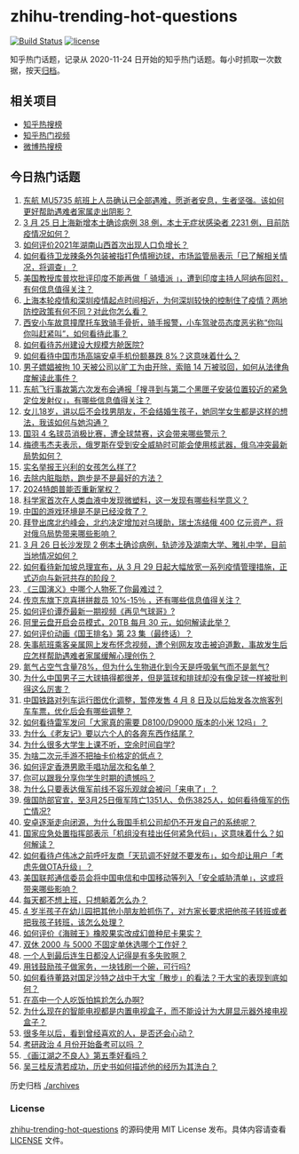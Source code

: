 # zhihu-trending-hot-questions

[![Build Status](https://github.com/justjavac/zhihu-trending-hot-questions/workflows/ci/badge.svg?branch=master)](https://github.com/justjavac/zhihu-trending-hot-questions/actions)
[![license](https://img.shields.io/github/license/justjavac/zhihu-trending-hot-questions)](https://github.com/justjavac/zhihu-trending-hot-questions/blob/master/LICENSE)

知乎热门话题，记录从 2020-11-24 日开始的知乎热门话题。每小时抓取一次数据，按天[归档](./archives)。

## 相关项目

- [知乎热搜榜](https://github.com/justjavac/zhihu-trending-top-search)
- [知乎热门视频](https://github.com/justjavac/zhihu-trending-hot-video)
- [微博热搜榜](https://github.com/justjavac/weibo-trending-hot-search)

## 今日热门话题

<!-- BEGIN -->
<!-- 最后更新时间 Sun Mar 27 2022 01:20:52 GMT+0800 (China Standard Time) -->

1. [东航 MU5735 航班上人员确认已全部遇难，愿逝者安息，生者坚强。该如何更好帮助遇难者家属走出阴影？](https://www.zhihu.com/question/524292569)
1. [3 月 25 日上海新增本土确诊病例 38 例，本土无症状感染者 2231 例，目前防疫情况如何？](https://www.zhihu.com/question/524169222)
1. [如何评价2021年湖南山西首次出现人口负增长？](https://www.zhihu.com/question/523808006)
1. [如何看待卫龙辣条外包装被指打色情擦边球，市场监管局表示「已了解相关情况，将调查」？](https://www.zhihu.com/question/524109304)
1. [美国教授库普坎批评印度不能再做「 骑墙派 」，遭到印度主持人阿纳布回怼，有何信息值得关注？](https://www.zhihu.com/question/524071721)
1. [上海本轮疫情和深圳疫情起点时间相近，为何深圳较快的控制住了疫情？两地防控政策有何不同？对此你怎么看？](https://www.zhihu.com/question/524151453)
1. [西安小车故意撞摩托车致骑手骨折，骑手报警，小车驾驶员态度恶劣称“你叫你叫赶紧叫”，如何看待此事？](https://www.zhihu.com/question/523886507)
1. [如何看待苏州建设大规模方舱医院?](https://www.zhihu.com/question/524067265)
1. [如何看待中国市场高端安卓手机份额暴跌 8%？这意味着什么？](https://www.zhihu.com/question/523853742)
1. [男子嫖娼被拘 10 天被公司以旷工为由开除，索赔 14 万被驳回，如何从法律角度解读此事件？](https://www.zhihu.com/question/524069235)
1. [东航飞行事故第六次发布会通报「搜寻到与第二个黑匣子安装位置较近的紧急定位发射仪」，有哪些信息值得关注？](https://www.zhihu.com/question/524248366)
1. [女儿18岁，讲以后不会找男朋友，不会结婚生孩子，她同学女生都是这样的想法，我该如何与她沟通？](https://www.zhihu.com/question/524205794)
1. [国羽 4 名球员消极比赛，遭全球禁赛，这会带来哪些警示？](https://www.zhihu.com/question/524178016)
1. [梅德韦杰夫表示，俄罗斯在受到安全威胁时可能会使用核武器，俄乌冲突最新局势如何？](https://www.zhihu.com/question/524217234)
1. [实名举报王兴利的女孩怎么样了?](https://www.zhihu.com/question/513139706)
1. [去除内脏脂肪，跑步是不是最好的方法？](https://www.zhihu.com/question/427095682)
1. [2024特朗普能否重新掌权？](https://www.zhihu.com/question/518951236)
1. [科学家首次在人类血液中发现微塑料，这一发现有哪些科学意义？](https://www.zhihu.com/question/524002845)
1. [中国的游戏环境是不是已经没救了？](https://www.zhihu.com/question/387884845)
1. [拜登出席北约峰会，北约决定增加对乌援助，瑞士冻结俄 400 亿元资产，将对俄乌局势带来哪些影响？](https://www.zhihu.com/question/523970110)
1. [3 月 26 日长沙发现 2 例本土确诊病例，轨迹涉及湖南大学、雅礼中学，目前当地情况如何？](https://www.zhihu.com/question/524257204)
1. [如何看待新加坡总理宣布，从 3 月 29 日起大幅放宽一系列疫情管理措施，正式迈向与新冠共存的阶段？](https://www.zhihu.com/question/523958902)
1. [《三国演义》中哪个人物死了你最难过？](https://www.zhihu.com/question/508386169)
1. [传京东旗下京喜拼拼裁员 10%-15％ ，还有哪些信息值得关注？](https://www.zhihu.com/question/523373764)
1. [如何评价谭乔最新一期视频《再见气球哥》?](https://www.zhihu.com/question/524016209)
1. [阿里云盘开启会员模式，20TB 每月 30 元，如何解读此举？](https://www.zhihu.com/question/523788063)
1. [如何评价动画《国王排名》第 23 集（最终话）？](https://www.zhihu.com/question/523522073)
1. [失事航班乘客亲属网上发布怀念视频，遭个别网友攻击被迫道歉，事故发生后应怎样帮助遇难者家属缓解心理创伤？](https://www.zhihu.com/question/524069014)
1. [氮气占空气含量78%，但为什么生物进化到今天是呼吸氧气而不是氮气?](https://www.zhihu.com/question/506945645)
1. [为什么中国男子三大球搞得都很差，但是篮球和排球却没有像足球一样被批判得这么厉害？](https://www.zhihu.com/question/51738066)
1. [中国铁路对列车运行图优化调整，暂停发售 4 月 8 日及以后始发各次旅客列车车票，优化后会有哪些调整？](https://www.zhihu.com/question/524224544)
1. [如何看待雷军发问「大家真的需要 D8100/D9000 版本的小米 12吗」？](https://www.zhihu.com/question/524137980)
1. [为什么《老友记》要以六个人的各奔东西作结尾？](https://www.zhihu.com/question/375499687)
1. [为什么很多大学生上课不听，空余时间自学?](https://www.zhihu.com/question/358005782)
1. [为啥二次元手游不把抽卡价格定的低点？](https://www.zhihu.com/question/519095309)
1. [如何评定香港男歌手唱功层次和名单？](https://www.zhihu.com/question/61538334)
1. [你可以跟我分享你学生时期的遗憾吗？](https://www.zhihu.com/question/524260475)
1. [为什么只要表达俄军前线不容乐观就会被问「来电了」？](https://www.zhihu.com/question/520598849)
1. [俄国防部官宣，至3月25日俄军阵亡1351人、负伤3825人，如何看待俄军的伤亡情况?](https://www.zhihu.com/question/524108981)
1. [安卓逐渐走向闭源，为什么我国手机公司却仍不开发自己的系统呢？](https://www.zhihu.com/question/521745458)
1. [国家应急处置指挥部表示「机组没有挂出任何紧急代码」，这意味着什么？如何解读？](https://www.zhihu.com/question/524067601)
1. [如何看待卢伟冰之前呼吁友商「天玑调不好就不要发布」，如今却让用户「考虑先做OTA升级」？](https://www.zhihu.com/question/524210668)
1. [美国联邦通信委员会将中国电信和中国移动等列入「安全威胁清单」，这或将带来哪些影响？](https://www.zhihu.com/question/524196533)
1. [每天都不想上班，只想躺着怎么办？](https://www.zhihu.com/question/517614783)
1. [4 岁半孩子在幼儿园把其他小朋友脸抓伤了，对方家长要求把他孩子转班或者把我孩子转班，该怎么处理？](https://www.zhihu.com/question/523531430)
1. [如何评价《海贼王》橡胶果实改成幻兽种尼卡果实？](https://www.zhihu.com/question/523871108)
1. [双休 2000 与 5000 不固定单休选哪个工作好？](https://www.zhihu.com/question/523660065)
1. [一个人到最后连生日都没人记得是有多失败啊？](https://www.zhihu.com/question/524120444)
1. [用钱鼓励孩子做家务，一块钱刷一个碗，可行吗?](https://www.zhihu.com/question/523596356)
1. [如何看待董路对国足沙特之战中于大宝「散步」的看法？于大宝的表现到底如何？](https://www.zhihu.com/question/524212766)
1. [在高中一个人吃饭怕尴尬怎么办啊?](https://www.zhihu.com/question/524220631)
1. [为什么现在的智能电视都是内置电视盒子，而不能设计为大屏显示器外接电视盒子？](https://www.zhihu.com/question/523707294)
1. [很多年以后，看到曾经喜欢的人，是否还会心动？](https://www.zhihu.com/question/521810098)
1. [考研政治 4 月份开始备考可以吗 ？](https://www.zhihu.com/question/523983004)
1. [《画江湖之不良人》第五季好看吗？](https://www.zhihu.com/question/514067437)
1. [吴三桂反清若成功，历史书如何描述他的经历为其洗白？](https://www.zhihu.com/question/28551520)

<!-- END -->

历史归档 [./archives](./archives)

### License

[zhihu-trending-hot-questions](https://github.com/justjavac/zhihu-trending-hot-questions)
的源码使用 MIT License 发布。具体内容请查看 [LICENSE](./LICENSE) 文件。

